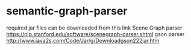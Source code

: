 # semantic-graph-parser

required jar files can be downloaded from this link
Scene Graph parser
https://nlp.stanford.edu/software/scenegraph-parser.shtml
gson parser
http://www.java2s.com/Code/Jar/g/Downloadgson222jar.htm
